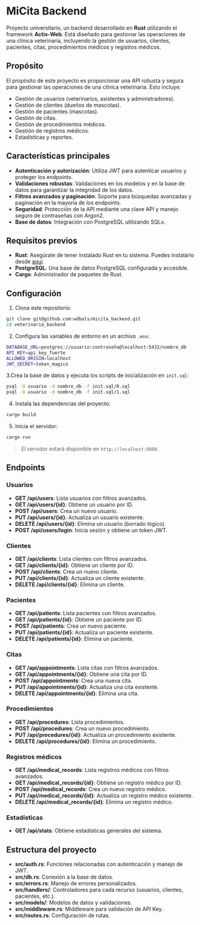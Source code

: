 # MiCita Backend

Proyecto universitario, un backend desarrollado en **Rust** utilizando el framework **Actix-Web**. Está diseñado para gestionar las operaciones de una clínica veterinaria, incluyendo la gestión de usuarios, clientes, pacientes, citas, procedimientos médicos y registros médicos.

## Propósito

El propósito de este proyecto es proporcionar una API robusta y segura para gestionar las operaciones de una clínica veterinaria. Esto incluye:

- Gestión de usuarios (veterinarios, asistentes y administradores).
- Gestión de clientes (dueños de mascotas).
- Gestión de pacientes (mascotas).
- Gestión de citas.
- Gestión de procedimientos médicos.
- Gestión de registros médicos.
- Estadísticas y reportes.

## Características principales

- **Autenticación y autorización**: Utiliza JWT para autenticar usuarios y proteger los endpoints.
- **Validaciones robustas**: Validaciones en los modelos y en la base de datos para garantizar la integridad de los datos.
- **Filtros avanzados y paginación**: Soporte para búsquedas avanzadas y paginación en la mayoría de los endpoints.
- **Seguridad**: Protección de la API mediante una clave API y manejo seguro de contraseñas con Argon2.
- **Base de datos**: Integración con PostgreSQL utilizando SQLx.

## Requisitos previos

- **Rust**: Asegúrate de tener instalado Rust en tu sistema. Puedes instalarlo desde [aquí](https://www.rust-lang.org/tools/install).
- **PostgreSQL**: Una base de datos PostgreSQL configurada y accesible.
- **Cargo**: Administrador de paquetes de Rust.

## Configuración

1. Clona este repositorio:
```bash
git clone git@github.com:wdbals/micita_backend.git
cd veterinaria_backend
```

2. Configura las variables de entorno en un archivo `.env`:
```bash
DATABASE_URL=postgres://usuario:contraseña@localhost:5432/nombre_db
API_KEY=api_key_fuerte
ALLOWED_ORIGIN=localhost
JWT_SECRET=token_magico
```

3.Crea la base de datos y ejecuta los scripts de inicialización en `init.sql`:
```bash
psql -U usuario -d nombre_db -f init.sql/0.sql
psql -U usuario -d nombre_db -f init.sql/1.sql
```

4. Instala las dependencias del proyecto:
```bash
cargo build
```

5. Inicia el servidor:
```bash
cargo run
```

> El servidor estará disponible en `http://localhost:8080`.


## Endpoints

### Usuarios

- **GET /api/users**: Lista usuarios con filtros avanzados.
- **GET /api/users/{id}**: Obtiene un usuario por ID.
- **POST /api/users**: Crea un nuevo usuario.
- **PUT /api/users/{id}**: Actualiza un usuario existente.
- **DELETE /api/users/{id}**: Elimina un usuario (borrado lógico).
- **POST /api/users/login**: Inicia sesión y obtiene un token JWT.

### Clientes

- **GET /api/clients**: Lista clientes con filtros avanzados.
- **GET /api/clients/{id}**: Obtiene un cliente por ID.
- **POST /api/clients**: Crea un nuevo cliente.
- **PUT /api/clients/{id}**: Actualiza un cliente existente.
- **DELETE /api/clients/{id}**: Elimina un cliente.

### Pacientes

- **GET /api/patients**: Lista pacientes con filtros avanzados.
- **GET /api/patients/{id}**: Obtiene un paciente por ID.
- **POST /api/patients**: Crea un nuevo paciente.
- **PUT /api/patients/{id}**: Actualiza un paciente existente.
- **DELETE /api/patients/{id}**: Elimina un paciente.

### Citas

- **GET /api/appointments**: Lista citas con filtros avanzados.
- **GET /api/appointments/{id}**: Obtiene una cita por ID.
- **POST /api/appointments**: Crea una nueva cita.
- **PUT /api/appointments/{id}**: Actualiza una cita existente.
- **DELETE /api/appointments/{id}**: Elimina una cita.

### Procedimientos

- **GET /api/procedures**: Lista procedimientos.
- **POST /api/procedures**: Crea un nuevo procedimiento.
- **PUT /api/procedures/{id}**: Actualiza un procedimiento existente.
- **DELETE /api/procedures/{id}**: Elimina un procedimiento.

### Registros médicos

- **GET /api/medical_records**: Lista registros médicos con filtros avanzados.
- **GET /api/medical_records/{id}**: Obtiene un registro médico por ID.
- **POST /api/medical_records**: Crea un nuevo registro médico.
- **PUT /api/medical_records/{id}**: Actualiza un registro médico existente.
- **DELETE /api/medical_records/{id}**: Elimina un registro médico.

### Estadísticas

- **GET /api/stats**: Obtiene estadísticas generales del sistema.

## Estructura del proyecto

- **src/auth.rs**: Funciones relacionadas con autenticación y manejo de JWT.
- **src/db.rs**: Conexión a la base de datos.
- **src/errors.rs**: Manejo de errores personalizados.
- **src/handlers/**: Controladores para cada recurso (usuarios, clientes, pacientes, etc.).
- **src/models/**: Modelos de datos y validaciones.
- **src/middleware.rs**: Middleware para validación de API Key.
- **src/routes.rs**: Configuración de rutas.
